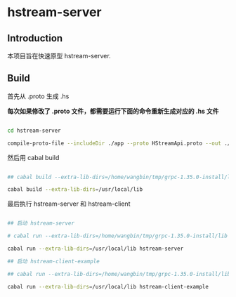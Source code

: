 
# hstream-server

## Introduction

本项目旨在快速原型 hstream-server.

## Build


首先从 .proto 生成 .hs 

**每次如果修改了 .proto 文件，都需要运行下面的命令重新生成对应的 .hs 文件**

```bash

cd hstream-server

compile-proto-file --includeDir ./app --proto HStreamApi.proto --out ./app

```

然后用 cabal build


```bash

## cabal build --extra-lib-dirs=/home/wangbin/tmp/grpc-1.35.0-install/lib 

cabal build --extra-lib-dirs=/usr/local/lib

```

最后执行 hstream-server 和 hstream-client 

```bash

## 启动 hstream-server

# cabal run --extra-lib-dirs=/home/wangbin/tmp/grpc-1.35.0-install/lib hstream-server 

cabal run --extra-lib-dirs=/usr/local/lib hstream-server 

## 启动 hstream-client-example

## cabal run --extra-lib-dirs=/home/wangbin/tmp/grpc-1.35.0-install/lib hstream-client-example

cabal run --extra-lib-dirs=/usr/local/lib hstream-client-example

```
